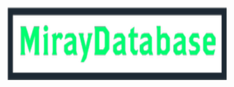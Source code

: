 <img width="1300" height="169" align="left" alt="Miray" src="https://raw.githubusercontent.com/MirayXS/MirayDB/master/_assets/icons/MirayDatabase.png" style="max-width:100%;">

```
███╗   ███╗██╗██████╗  █████╗ ██╗   ██╗    ██████╗  █████╗ ████████╗ █████╗ ██████╗  █████╗ ███████╗███████╗
████╗ ████║██║██╔══██╗██╔══██╗╚██╗ ██╔╝    ██╔══██╗██╔══██╗╚══██╔══╝██╔══██╗██╔══██╗██╔══██╗██╔════╝██╔════╝
██╔████╔██║██║██████╔╝███████║ ╚████╔╝     ██║  ██║███████║   ██║   ███████║██████╔╝███████║███████╗█████╗  
██║╚██╔╝██║██║██╔══██╗██╔══██║  ╚██╔╝      ██║  ██║██╔══██║   ██║   ██╔══██║██╔══██╗██╔══██║╚════██║██╔══╝  
██║ ╚═╝ ██║██║██║  ██║██║  ██║   ██║       ██████╔╝██║  ██║   ██║   ██║  ██║██████╔╝██║  ██║███████║███████╗
╚═╝     ╚═╝╚═╝╚═╝  ╚═╝╚═╝  ╚═╝   ╚═╝       ╚═════╝ ╚═╝  ╚═╝   ╚═╝   ╚═╝  ╚═╝╚═════╝ ╚═╝  ╚═╝╚══════╝╚══════╝
                                                                                                            
```
